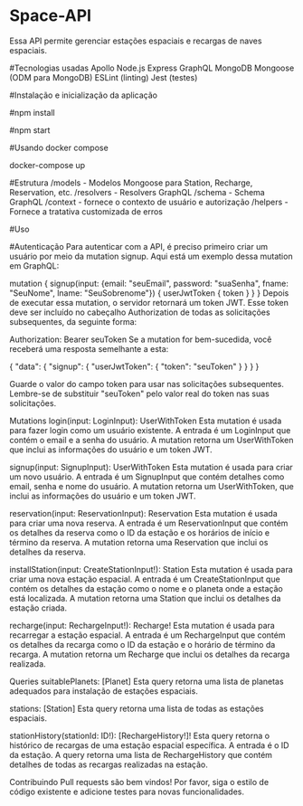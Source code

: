 # Space-API
Essa API permite gerenciar estações espaciais e recargas de naves espaciais.


#Tecnologias usadas
Apollo
Node.js
Express
GraphQL
MongoDB
Mongoose (ODM para MongoDB)
ESLint (linting)
Jest (testes)


#Instalação e inicialização da aplicação

#npm install

#npm start

#Usando docker compose

docker-compose up


#Estrutura
/models - Modelos Mongoose para Station, Recharge, Reservation, etc.
/resolvers - Resolvers GraphQL
/schema - Schema GraphQL
/context - fornece o contexto de usuário e autorização
/helpers - Fornece a tratativa customizada de erros

#Uso

#Autenticação
Para autenticar com a API, é preciso primeiro criar um usuário por meio da mutation signup. Aqui está um exemplo dessa mutation em GraphQL:

mutation {
  signup(input: {email: "seuEmail", password: "suaSenha", fname: "SeuNome", lname: "SeuSobrenome"}) {
    userJwtToken {
      token
    }
  }
}
Depois de executar essa mutation, o servidor retornará um token JWT. Esse token deve ser incluído no cabeçalho Authorization de todas as solicitações subsequentes, da seguinte forma:

Authorization: Bearer seuToken
Se a mutation for bem-sucedida, você receberá uma resposta semelhante a esta:


{
  "data": {
    "signup": {
      "userJwtToken": {
        "token": "seuToken"
      }
    }
  }
}

Guarde o valor do campo token para usar nas solicitações subsequentes. Lembre-se de substituir "seuToken" pelo valor real do token nas suas solicitações.

Mutations
login(input: LoginInput): UserWithToken
Esta mutation é usada para fazer login como um usuário existente. A entrada é um LoginInput que contém o email e a senha do usuário. A mutation retorna um UserWithToken que inclui as informações do usuário e um token JWT.

signup(input: SignupInput): UserWithToken
Esta mutation é usada para criar um novo usuário. A entrada é um SignupInput que contém detalhes como email, senha e nome do usuário. A mutation retorna um UserWithToken, que inclui as informações do usuário e um token JWT.

reservation(input: ReservationInput): Reservation
Esta mutation é usada para criar uma nova reserva. A entrada é um ReservationInput que contém os detalhes da reserva como o ID da estação e os horários de início e término da reserva. A mutation retorna uma Reservation que inclui os detalhes da reserva.

installStation(input: CreateStationInput!): Station
Esta mutation é usada para criar uma nova estação espacial. A entrada é um CreateStationInput que contém os detalhes da estação como o nome e o planeta onde a estação está localizada. A mutation retorna uma Station que inclui os detalhes da estação criada.

recharge(input: RechargeInput!): Recharge!
Esta mutation é usada para recarregar a estação espacial. A entrada é um RechargeInput que contém os detalhes da recarga como o ID da estação e o horário de término da recarga. A mutation retorna um Recharge que inclui os detalhes da recarga realizada.

Queries
suitablePlanets: [Planet]
Esta query retorna uma lista de planetas adequados para instalação de estações espaciais.

stations: [Station]
Esta query retorna uma lista de todas as estações espaciais.

stationHistory(stationId: ID!): [RechargeHistory!]!
Esta query retorna o histórico de recargas de uma estação espacial específica. A entrada é o ID da estação. A query retorna uma lista de RechargeHistory que contém detalhes de todas as recargas realizadas na estação.





Contribuindo
Pull requests são bem vindos! Por favor, siga o estilo de código existente e adicione testes para novas funcionalidades.

